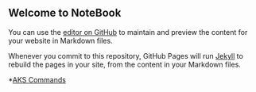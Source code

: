 ## Welcome to NoteBook

You can use the [editor on GitHub](https://github.com/Kasisrinivasan/notebook/edit/master/README.md) to maintain and preview the content for your website in Markdown files.

Whenever you commit to this repository, GitHub Pages will run [Jekyll](https://jekyllrb.com/) to rebuild the pages in your site, from the content in your Markdown files.

*[AKS Commands](aks.md)

